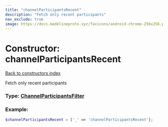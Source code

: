 ```yaml
---
title: "channelParticipantsRecent"
description: "Fetch only recent participants"
nav_exclude: true
image: https://docs.madelineproto.xyz/favicons/android-chrome-256x256.png
---
```

# Constructor: channelParticipantsRecent  
[Back to constructors index](/API_docs/constructors/index.md)



Fetch only recent participants




### Type: [ChannelParticipantsFilter](/API_docs/types/ChannelParticipantsFilter.md)


### Example:

```php
$channelParticipantsRecent = ['_' => 'channelParticipantsRecent'];
```  
